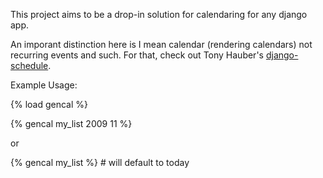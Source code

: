 This project aims to be a drop-in solution for calendaring for
any django app.

An imporant distinction here is I mean calendar (rendering calendars)
not recurring events and such. For that, check out Tony Hauber's
[django-schedule](http://github.com/thauber/django-schedule).

Example Usage:

  {% load gencal %}
  
  {% gencal my_list 2009 11 %}

or

  {% gencal my_list %} # will default to today
